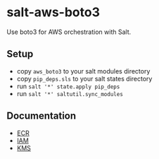 # salt-aws-boto3

Use boto3 for AWS orchestration with Salt.

## Setup

* copy `aws_boto3` to your salt modules directory
* copy `pip_deps.sls` to your salt states directory
* run `salt '*' state.apply pip_deps`
* run `salt '*' saltutil.sync_modules`


## Documentation

* [ECR](./docs/ecr.md)
* [IAM](./docs/iam.md)
* [KMS](./docs/kms.md)
